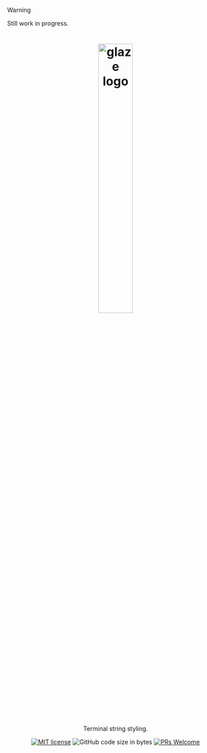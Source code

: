 > [!WARNING]  
> Still work in progress.

<h1 align="center">
   <img src="docs/images/logo.png" width="40%" height="40%" alt="glaze logo" title="glaze logo">
</h1>

<div align="center">Terminal string styling.</div>
<div align="center">
   
[![MIT license](https://img.shields.io/badge/license-MIT-blue.svg)](https://github.com/hendriknielaender/glaze/blob/HEAD/LICENSE)
![GitHub code size in bytes](https://img.shields.io/github/languages/code-size/hendriknielaender/glaze)
[![PRs Welcome](https://img.shields.io/badge/PRs-welcome-brightgreen.svg)](https://github.com/hendriknielaender/glaze/blob/HEAD/CONTRIBUTING.md)

</div>
